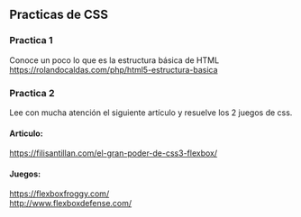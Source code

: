## Practicas de CSS
### Practica 1
Conoce un poco lo que es la estructura básica de HTML
https://rolandocaldas.com/php/html5-estructura-basica

### Practica 2
Lee con mucha atención el siguiente artículo y resuelve los 2 juegos de css.

#### Articulo:
https://filisantillan.com/el-gran-poder-de-css3-flexbox/ <br>

#### Juegos:
https://flexboxfroggy.com/ <br>
http://www.flexboxdefense.com/<br>


